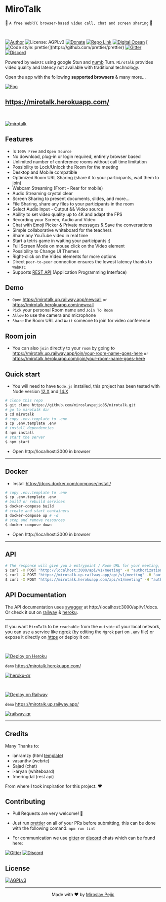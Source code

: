 # MiroTalk

🚀 `A free WebRTC browser-based video call, chat and screen sharing` 🚀

<br>

[//]: https://img.shields.io/badge/<LABEL>-<MESSAGE>-<COLOR>

[![Author](https://img.shields.io/badge/Author-Miroslav-brightgreen.svg)](https://www.linkedin.com/in/miroslav-pejic-976a07101/)
![License: AGPLv3](https://img.shields.io/badge/License-AGPLv3-blue.svg)
[![Donate](https://img.shields.io/badge/Donate-PayPal-brightgreen.svg)](https://paypal.me/MiroslavPejic?locale.x=it_IT)
[![Repo Link](https://img.shields.io/badge/Repo-Link-black.svg)](https://github.com/miroslavpejic85/mirotalk)
[![Digital Ocean](https://img.shields.io/badge/Tested%20on-DigitalOcean-blue)](https://m.do.co/c/1070207afbb1)
[![Code style: prettier](https://img.shields.io/badge/Code_style-Prettier-ff69b4.svg?)](https://github.com/prettier/prettier)
[![Gitter](https://badges.gitter.im/mirotalk/community.svg)](https://gitter.im/mirotalk/community?utm_source=badge&utm_medium=badge&utm_campaign=pr-badge)
[![Discord](https://img.shields.io/badge/Chat-Discord-green)](https://discord.gg/TAeWXJCvBr)

Powered by `WebRTC` using google Stun and [numb](http://numb.viagenie.ca/) Turn. `MiroTalk` provides video quality and latency not available with traditional technology.

Open the app with the following **supported browsers** & many more...

[//]: #![webrtc](www/images/webrtc.png)

[![Foo](www/images/browsers.png)](https://mirotalk.herokuapp.com/)

## https://mirotalk.herokuapp.com/

<br>

[![mirotalk](www/images/preview.png)](https://mirotalk.herokuapp.com/)

## Features

-   Is `100% Free` and `Open Source`
-   No download, plug-in or login required, entirely browser based
-   Unlimited number of conference rooms without call time limitation
-   Possibility to Lock/Unlock the Room for the meeting
-   Desktop and Mobile compatible
-   Optimized Room URL Sharing (share it to your participants, wait them to join)
-   Webcam Streaming (Front - Rear for mobile)
-   Audio Streaming crystal clear
-   Screen Sharing to present documents, slides, and more...
-   File Sharing, share any files to your participants in the room
-   Select Audio Input - Output && Video source
-   Ability to set video quality up to 4K and adapt the FPS
-   Recording your Screen, Audio and Video
-   Chat with Emoji Picker & Private messages & Save the conversations
-   Simple collaborative whiteboard for the teachers
-   Share any YouTube video in real time
-   Start a tetris game in waiting your participants :)
-   Full Screen Mode on mouse click on the Video element
-   Possibility to Change UI Themes
-   Right-click on the Video elements for more options
-   Direct `peer-to-peer` connection ensures the lowest latency thanks to `WebRTC`
-   Supports [REST API](api/README.md) (Application Programming Interface)

## Demo

-   `Open` https://mirotalk.up.railway.app/newcall `or` https://mirotalk.herokuapp.com/newcall
-   `Pick` your personal Room name and `Join To Room`
-   `Allow` to use the camera and microphone
-   `Share` the Room URL and `Wait` someone to join for video conference

## Room join

-   You can also `join` directly to your `room` by going to https://mirotalk.up.railway.app/join/your-room-name-goes-here `or` https://mirotalk.herokuapp.com/join/your-room-name-goes-here

## Quick start

-   You will need to have `Node.js` installed, this project has been tested with Node version [12.X](https://nodejs.org/en/blog/release/v12.22.1/) and [14.X](https://nodejs.org/en/blog/release/v14.17.5/)

```bash
# clone this repo
$ git clone https://github.com/miroslavpejic85/mirotalk.git
# go to mirotalk dir
$ cd mirotalk
# copy .env.template to .env
$ cp .env.template .env
# install dependencies
$ npm install
# start the server
$ npm start
```

-   Open http://localhost:3000 in browser

---

## Docker

-   Install https://docs.docker.com/compose/install/

```bash
# copy .env.template to .env
$ cp .env.template .env
# build or rebuild services
$ docker-compose build
# create and start containers
$ docker-compose up # -d
# stop and remove resources
$ docker-compose down
```

-   Open http://localhost:3000 in browser

---

## API

```bash
# The response will give you a entrypoint / Room URL for your meeting, where authorization: API_KEY_SECRET.
$ curl -X POST "http://localhost:3000/api/v1/meeting" -H "authorization: dslabalwayswinning" -H "Content-Type: application/json"
$ curl -X POST "https://mirotalk.up.railway.app/api/v1/meeting" -H "authorization: dslabalwayswinning" -H "Content-Type: application/json"
$ curl -X POST "https://mirotalk.herokuapp.com/api/v1/meeting" -H "authorization: dslabalwayswinning" -H "Content-Type: application/json"
```

## API Documentation

The API documentation uses [swagger](https://swagger.io/) at http://localhost:3000/api/v1/docs. Or check it out on [railway](https://mirotalk.up.railway.app/api/v1/docs) & [heroku](https://mirotalk.herokuapp.com/api/v1/docs).

---

If you want `MiroTalk` to be `reachable` from the `outside` of your local network, you can use a service like [ngrok](https://ngrok.com/) (by editing the `Ngrok` part on `.env` file) or expose it directly on [https](ssl/README.md) or deploy it on:

<br>

[![Deploy on Heroku](https://www.herokucdn.com/deploy/button.svg)](https://www.heroku.com/)

`demo` https://mirotalk.herokuapp.com/

[![heroku-qr](www/images/mirotalk-heroku-qr.png)](https://mirotalk.herokuapp.com/)

<br>

[![Deploy on Railway](https://railway.app/button.svg)](https://railway.app)

`demo` https://mirotalk.up.railway.app/

[![railway-qr](www/images/mirotalk-railway-qr.png)](https://mirotalk.up.railway.app/)

---

## Credits

Many Thanks to:

-   ianramzy (html [template](https://cruip.com/demos/neon/))
-   vasanthv (webrtc)
-   Sajad (chat)
-   i-aryan (whiteboard)
-   fmeringdal (rest api)

From where I took inspiration for this project. ❤️

## Contributing

-   Pull Requests are very welcome! :slightly_smiling_face:
-   Just run [prettier](https://prettier.io) on all of your PRs before submitting, this can be done with the following comand: `npm run lint`

-   For communication we use [gitter](https://gitter.im/) or [discord](https://discord.com/) chats which can be found here:

[![Gitter](https://badges.gitter.im/mirotalk/community.svg)](https://gitter.im/mirotalk/community?utm_source=badge&utm_medium=badge&utm_campaign=pr-badge) [![Discord](https://img.shields.io/badge/chat-discord-green)](https://discord.gg/TAeWXJCvBr)

## License

[![AGPLv3](www/images/AGPLv3.png)](LICENSE)

---

<p align="center"> Made with ❤️ by <a href="https://www.linkedin.com/in/miroslav-pejic-976a07101/">Miroslav Pejic</a></p>
